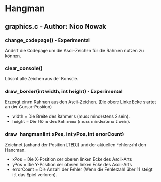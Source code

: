 # Hangman
## graphics.c - Author: Nico Nowak
### change_codepage() - Experimental
Ändert die Codepage um die Ascii-Zeichen für die Rahmen nutzen zu können.
### clear_console()
Löscht alle Zeichen aus der Konsole.
### draw_border(int width, int height) - Experimental
Erzeugt einen Rahmen aus den Ascii-Zeichen. (Die obere Linke Ecke startet an der Cursor-Position)
- width = Die Breite des Rahmens (muss mindestens 2 sein).
- height = Die Höhe des Rahmens (muss mindestens 2 sein).
### draw_hangman(int xPos, int yPos, int errorCount)
Zeichnet (anhand der Position [TBD]) und der aktuellen Fehlerzahl den Hangman.
- xPos = Die X-Position der oberen linken Ecke des Ascii-Arts
- yPos = Die Y-Position der oberen linken Ecke des Ascii-Arts
- errorCount = Die Anzahl der Fehler (Wenn die Fehlerzahl über 11 steigt ist das Spiel verloren).
